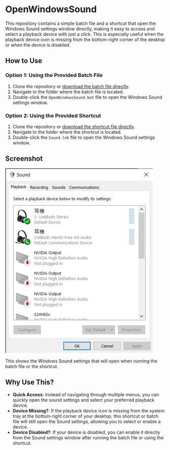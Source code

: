 # OpenWindowsSound

This repository contains a simple batch file and a shortcut that open the Windows Sound settings window directly, making it easy to access and select a playback device with just a click. This is especially useful when the playback device icon is missing from the bottom-right corner of the desktop or when the device is disabled.

## How to Use

### Option 1: Using the Provided Batch File

1. Clone the repository or [download the batch file directly](https://github.com/hsuehyt/OpenWindowsSound/blob/main/OpenWindowsSound.bat).
2. Navigate to the folder where the batch file is located.
3. Double-click the `OpenWindowsSound.bat` file to open the Windows Sound settings window.

### Option 2: Using the Provided Shortcut

1. Clone the repository or [download the shortcut file directly](https://github.com/hsuehyt/OpenWindowsSound/blob/main/Sound.lnk).
2. Navigate to the folder where the shortcut is located.
3. Double-click the `Sound.lnk` file to open the Windows Sound settings window.

## Screenshot

![Sound Settings Window](https://github.com/hsuehyt/OpenWindowsSound/blob/main/Readme/Screenshot.png)

This shows the Windows Sound settings that will open when running the batch file or the shortcut.

## Why Use This?

- **Quick Access**: Instead of navigating through multiple menus, you can quickly open the sound settings and select your preferred playback device.
- **Device Missing?**: If the playback device icon is missing from the system tray at the bottom-right corner of your desktop, this shortcut or batch file will still open the Sound settings, allowing you to select or enable a device.
- **Device Disabled?**: If your device is disabled, you can enable it directly from the Sound settings window after running the batch file or using the shortcut.